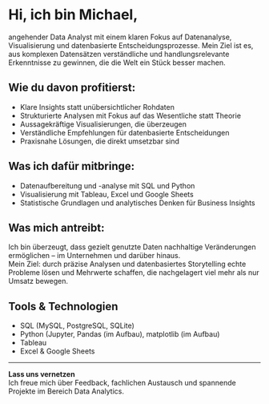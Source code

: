 # Hi, ich bin Michael,

angehender Data Analyst mit einem klaren Fokus auf Datenanalyse, Visualisierung und datenbasierte Entscheidungsprozesse. 
Mein Ziel ist es, aus komplexen Datensätzen verständliche und handlungsrelevante Erkenntnisse zu gewinnen, die die Welt ein Stück besser machen.

## Wie du davon profitierst:

- Klare Insights statt unübersichtlicher Rohdaten  
- Strukturierte Analysen mit Fokus auf das Wesentliche statt Theorie
- Aussagekräftige Visualisierungen, die überzeugen  
- Verständliche Empfehlungen für datenbasierte Entscheidungen  
- Praxisnahe Lösungen, die direkt umsetzbar sind  

## Was ich dafür mitbringe:

- Datenaufbereitung und -analyse mit SQL und Python  
- Visualisierung mit Tableau, Excel und Google Sheets  
- Statistische Grundlagen und analytisches Denken für Business Insights  

## Was mich antreibt:

Ich bin überzeugt, dass gezielt genutzte Daten nachhaltige Veränderungen ermöglichen – im Unternehmen und darüber hinaus.  
Mein Ziel: durch präzise Analysen und datenbasiertes Storytelling echte Probleme lösen und Mehrwerte schaffen, die nachgelagert viel mehr als nur Umsatz bewegen. 

## Tools & Technologien

- SQL (MySQL, PostgreSQL, SQLite)  
- Python (Jupyter, Pandas (im Aufbau), matplotlib (im Aufbau)  
- Tableau  
- Excel & Google Sheets  

---

**Lass uns vernetzen**  
Ich freue mich über Feedback, fachlichen Austausch und spannende Projekte im Bereich Data Analytics.




